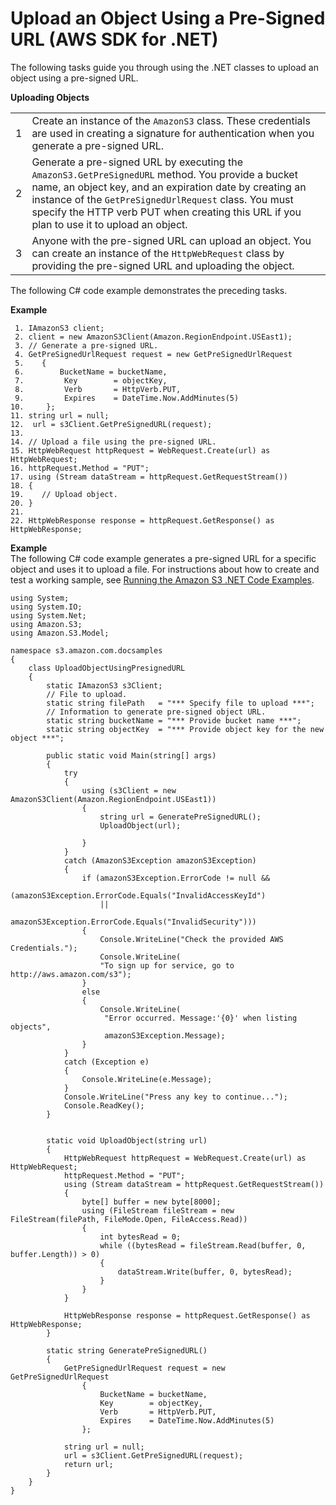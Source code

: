 # Upload an Object Using a Pre\-Signed URL \(AWS SDK for \.NET\)<a name="UploadObjectPreSignedURLDotNetSDK"></a>

The following tasks guide you through using the \.NET classes to upload an object using a pre\-signed URL\.


**Uploading Objects**  

|  |  | 
| --- |--- |
|  1  |  Create an instance of the `AmazonS3` class\.  These credentials are used in creating a signature for authentication when you generate a pre\-signed URL\.  | 
|  2  |  Generate a pre\-signed URL by executing the `AmazonS3.GetPreSignedURL` method\. You provide a bucket name, an object key, and an expiration date by creating an instance of the `GetPreSignedUrlRequest` class\. You must specify the HTTP verb PUT when creating this URL if you plan to use it to upload an object\.  | 
|  3  |  Anyone with the pre\-signed URL can upload an object\. You can create an instance of the `HttpWebRequest` class by providing the pre\-signed URL and uploading the object\.   | 

The following C\# code example demonstrates the preceding tasks\.

**Example**  

```
 1. IAmazonS3 client;
 2. client = new AmazonS3Client(Amazon.RegionEndpoint.USEast1);
 3. // Generate a pre-signed URL.
 4. GetPreSignedUrlRequest request = new GetPreSignedUrlRequest
 5.    {
 6.        BucketName = bucketName,
 7.         Key        = objectKey,
 8.         Verb       = HttpVerb.PUT,
 9.         Expires    = DateTime.Now.AddMinutes(5)
10.     };
11. string url = null;
12.  url = s3Client.GetPreSignedURL(request);
13. 
14. // Upload a file using the pre-signed URL.
15. HttpWebRequest httpRequest = WebRequest.Create(url) as HttpWebRequest;
16. httpRequest.Method = "PUT";
17. using (Stream dataStream = httpRequest.GetRequestStream())
18. {
19.    // Upload object.
20. }
21. 
22. HttpWebResponse response = httpRequest.GetResponse() as HttpWebResponse;
```

**Example**  
The following C\# code example generates a pre\-signed URL for a specific object and uses it to upload a file\. For instructions about how to create and test a working sample, see [Running the Amazon S3 \.NET Code Examples](UsingTheMPDotNetAPI.md#TestingDotNetApiSamples)\.  

```
using System;
using System.IO;
using System.Net;
using Amazon.S3;
using Amazon.S3.Model;

namespace s3.amazon.com.docsamples
{
    class UploadObjectUsingPresignedURL
    {
        static IAmazonS3 s3Client;
        // File to upload.
        static string filePath   = "*** Specify file to upload ***";
        // Information to generate pre-signed object URL.
        static string bucketName = "*** Provide bucket name ***";
        static string objectKey  = "*** Provide object key for the new object ***";

        public static void Main(string[] args)
        {
            try
            {
                using (s3Client = new AmazonS3Client(Amazon.RegionEndpoint.USEast1))
                {
                    string url = GeneratePreSignedURL();
                    UploadObject(url);

                }
            }
            catch (AmazonS3Exception amazonS3Exception)
            {
                if (amazonS3Exception.ErrorCode != null &&
                    (amazonS3Exception.ErrorCode.Equals("InvalidAccessKeyId")
                    ||
                    amazonS3Exception.ErrorCode.Equals("InvalidSecurity")))
                {
                    Console.WriteLine("Check the provided AWS Credentials.");
                    Console.WriteLine(
                    "To sign up for service, go to http://aws.amazon.com/s3");
                }
                else
                {
                    Console.WriteLine(
                     "Error occurred. Message:'{0}' when listing objects",
                     amazonS3Exception.Message);
                }
            }
            catch (Exception e)
            {
                Console.WriteLine(e.Message);
            }
            Console.WriteLine("Press any key to continue...");
            Console.ReadKey();
        }


        static void UploadObject(string url)
        {
            HttpWebRequest httpRequest = WebRequest.Create(url) as HttpWebRequest;
            httpRequest.Method = "PUT";
            using (Stream dataStream = httpRequest.GetRequestStream())
            {
                byte[] buffer = new byte[8000];
                using (FileStream fileStream = new FileStream(filePath, FileMode.Open, FileAccess.Read))
                {
                    int bytesRead = 0;
                    while ((bytesRead = fileStream.Read(buffer, 0, buffer.Length)) > 0)
                    {
                        dataStream.Write(buffer, 0, bytesRead);
                    }
                }
            }

            HttpWebResponse response = httpRequest.GetResponse() as HttpWebResponse;
        }

        static string GeneratePreSignedURL()
        {
            GetPreSignedUrlRequest request = new GetPreSignedUrlRequest
                {
                    BucketName = bucketName,
                    Key        = objectKey,
                    Verb       = HttpVerb.PUT,
                    Expires    = DateTime.Now.AddMinutes(5)
                };
 
            string url = null;
            url = s3Client.GetPreSignedURL(request);
            return url;
        }
    }
}
```